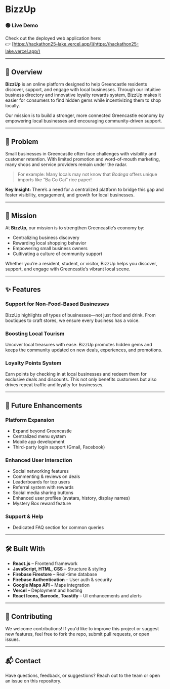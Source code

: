 # BizzUp

### 🟢 Live Demo  
Check out the deployed web application here:  
👉 [https://hackathon25-lake.vercel.app/](https://hackathon25-lake.vercel.app/)

---

## 🌟 Overview  
**BizzUp** is an online platform designed to help Greencastle residents discover, support, and engage with local businesses. Through our intuitive business directory and innovative loyalty rewards system, BizzUp makes it easier for consumers to find hidden gems while incentivizing them to shop locally.  

Our mission is to build a stronger, more connected Greencastle economy by empowering local businesses and encouraging community-driven support.

---

## 🚩 Problem  
Small businesses in Greencastle often face challenges with visibility and customer retention. With limited promotion and word-of-mouth marketing, many shops and service providers remain under the radar.

> For example: Many locals may not know that *Bodega* offers unique imports like “Ba Co Gai” rice paper!

**Key Insight:** There’s a need for a centralized platform to bridge this gap and foster visibility, engagement, and growth for local businesses.

---

## 🎯 Mission  
At **BizzUp**, our mission is to strengthen Greencastle’s economy by:

- Centralizing business discovery  
- Rewarding local shopping behavior  
- Empowering small business owners  
- Cultivating a culture of community support  

Whether you’re a resident, student, or visitor, BizzUp helps you discover, support, and engage with Greencastle’s vibrant local scene.

---

## ✨ Features  

### Support for Non-Food-Based Businesses  
BizzUp highlights *all* types of businesses—not just food and drink. From boutiques to craft stores, we ensure every business has a voice.

### Boosting Local Tourism  
Uncover local treasures with ease. BizzUp promotes hidden gems and keeps the community updated on new deals, experiences, and promotions.

### Loyalty Points System  
Earn points by checking in at local businesses and redeem them for exclusive deals and discounts. This not only benefits customers but also drives repeat traffic and loyalty for businesses.

---

## 🚀 Future Enhancements  

### Platform Expansion  
- Expand beyond Greencastle  
- Centralized menu system  
- Mobile app development  
- Third-party login support (Gmail, Facebook)

### Enhanced User Interaction  
- Social networking features  
- Commenting & reviews on deals  
- Leaderboards for top users  
- Referral system with rewards  
- Social media sharing buttons  
- Enhanced user profiles (avatars, history, display names)  
- Mystery Box reward feature  

### Support & Help  
- Dedicated FAQ section for common queries

---

## 🛠 Built With  

- **React.js** – Frontend framework  
- **JavaScript, HTML, CSS** – Structure & styling  
- **Firebase Firestore** – Real-time database  
- **Firebase Authentication** – User auth & security  
- **Google Maps API** – Maps integration  
- **Vercel** – Deployment and hosting  
- **React Icons, Barcode, Toastify** – UI enhancements and alerts

---

## 🤝 Contributing  
We welcome contributions! If you'd like to improve this project or suggest new features, feel free to fork the repo, submit pull requests, or open issues.

---

## 📬 Contact  
Have questions, feedback, or suggestions? Reach out to the team or open an issue on this repository.
